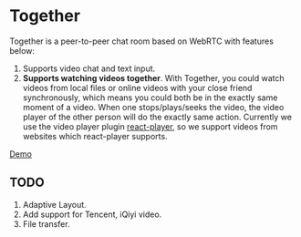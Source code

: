 # Together
Together is a peer-to-peer chat room based on WebRTC with features below:

1. Supports video chat and text input.
2. **Supports watching videos together**. With Together, you could watch videos from local files or online videos with your close friend synchronously, which means you could both be in the exactly same moment of a video. When one stops/plays/seeks the video, the video player of the other person will do the exactly same action. Currently we use the video player plugin [react-player](https://www.npmjs.com/package/react-player), so we support videos from websites which react-player supports.

[Demo](https://together.xiaomi388.cn)

## TODO

1. Adaptive Layout.
2. Add support for Tencent, iQiyi video.
2. File transfer.
